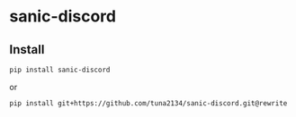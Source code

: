 # sanic-discord

## Install

```bash
pip install sanic-discord
```

or

```bash
pip install git+https://github.com/tuna2134/sanic-discord.git@rewrite
```